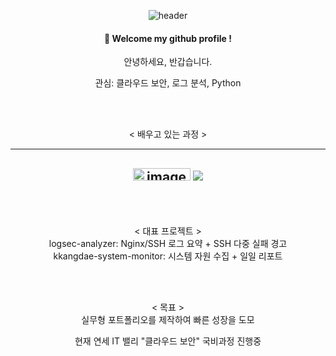 <div align="center"> 

![header](https://capsule-render.vercel.app/api?type=cylinder&color=000000&height=150&section=header&text=hankdycoding&fontColor=ffffff&fontSize=70&animation=fadeIn&fontAlignY=55)
####  :wave: Welcome my github profile !

안녕하세요, 반갑습니다. 

관심: 클라우드 보안, 로그 분석, Python

<br/>
<br/>

< 배우고 있는 과정 >

-----------------------------------------------------------------------------------------------------------------------------------------------------------------------------------------------------------------------------------------
<img width="92" height="20" alt="image" src="https://github.com/user-attachments/assets/697965ee-aa5a-4ef5-910c-03b94e909530" />  <img src="https://img.shields.io/badge/github-181717?style=for-the-badge&logo=github&logoColor=white">
-----------------------------------------------------------------------------------------------------------------------------------------------------------------------------------------------------------------------------------------
<br/>
<br/>

< 대표 프로젝트 >
<br/>
logsec-analyzer: Nginx/SSH 로그 요약 + SSH 다중 실패 경고
<br/>
kkangdae-system-monitor: 시스템 자원 수집 + 일일 리포트

<br/>
<br/>

< 목표 >
<br/>
실무형 포트폴리오를 제작하여 빠른 성장을 도모

현재 연세 IT 밸리 "클라우드 보안" 국비과정 진행중
